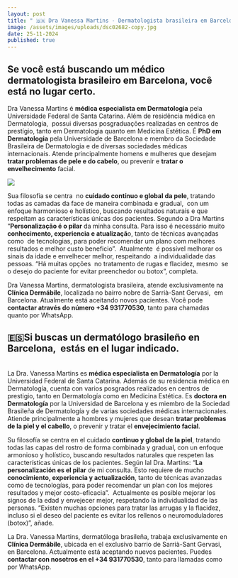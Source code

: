 ```yaml
---
layout: post
title: " 🇧🇷 Dra Vanessa Martins - Dermatologista brasileira em Barcelona"
image: /assets/images/uploads/dsc02682-copy.jpg
date: 25-11-2024
published: true
---
```

## Se você está buscando um **médico dermatologista brasileiro** em Barcelona, você está no lugar certo. 

Dra Vanessa Martins é **médica especialista em Dermatologia** pela Universidade Federal de Santa Catarina. Além de residência médica en Dermatologia,  possui diversas posgraduações realizadas en centros de prestígio, tanto em Dermatologia quanto em Medicina Estética. É **PhD em Dermatologia** pela Universidade de Barcelona e membro da Sociedade Brasileira de Dermatologia e de diversas sociedades médicas internacionais. Atende principalmente homens e mulheres que desejam **tratar problemas de pele e do cabelo**, ou prevenir e **tratar o envelhecimento** facial.



![](/assets/images/uploads/dsc03054-2.jpg)





Sua filosofia se centra  no **cuidado contínuo e global** **da pele**, tratando todas as camadas da face de maneira combinada e gradual,  con um enfoque harmonioso e holístico, buscando resultados naturais e que respeitam as características únicas dos pacientes. Segundo a Dra Martins “**Personalização é o pilar** da minha consulta. Para isso é necessário muito **conhecimento, experiencia e atualizaçã**o, tanto de técnicas avançadas como  de tecnologias, para poder recomendar um plano com melhores resultados e melhor custo beneficio”.  Atualmente  é possível melhorar os sinais da idade e envelhecer melhor, respeitando  a individualidade das pessoas. “Há muitas opções  no tratamento de rugas e flacidez, mesmo  se o desejo do paciente for evitar preenchedor ou botox”, completa. 

Dra Vanessa Martins, dermatologista brasileira, atende exclusivamente na **Clínica Dermábile**, localizada no bairro nobre de Sarrià-Sant Gervasi,  em Barcelona. Atualmente está aceitando novos pacientes. Você pode **contactar através do número +34 931770530**, tanto para chamadas quanto por WhatsApp. 

## 🇪🇸Si buscas un dermatólogo brasileño en Barcelona,  ​​estás en el lugar indicado. 

\
La Dra. Vanessa Martins es **médica especialista en Dermatología** por la Universidad Federal de Santa Catarina. Además de su residencia médica en Dermatología, cuenta con varios posgrados realizados en centros de prestigio, tanto en Dermatología como en Medicina Estética. Es **doctora en Dermatología** por la Universidad de Barcelona y es miembro de la Sociedad Brasileña de Dermatología y de varias sociedades médicas internacionales. Atiende principalmente a hombres y mujeres que desean **tratar problemas de la piel y el cabello**, o prevenir y tratar el **envejecimiento facial**.

Su filosofía se centra en el cuidado **continuo y global de la piel**, tratando todas las capas del rostro de forma combinada y gradual, con un enfoque armonioso y holístico, buscando resultados naturales que respeten las características únicas de los pacientes. Según lal Dra. Martins: “**La personalización es el pilar** de mi consulta. Esto requiere de mucho **conocimiento, experiencia y actualización**, tanto de técnicas avanzadas como de tecnologías, para poder recomendar un plan con los mejores resultados y mejor costo-eficacia”.  Actualmente es posible mejorar los signos de la edad y envejecer mejor, respetando la individualidad de las personas. “Existen muchas opciones para tratar las arrugas y la flacidez, incluso si el deseo del paciente es evitar los rellenos o neuromoduladores (botox)”, añade. 

La Dra. Vanessa Martins, dermatóloga brasileña, trabaja exclusivamente en **Clínica Dermábile**, ubicada en el exclusivo barrio de Sarrià-Sant Gervasi, en Barcelona. Actualmente está aceptando nuevos pacientes. Puedes **contactar con nosotros en el +34 931770530**, tanto para llamadas como por WhatsApp.